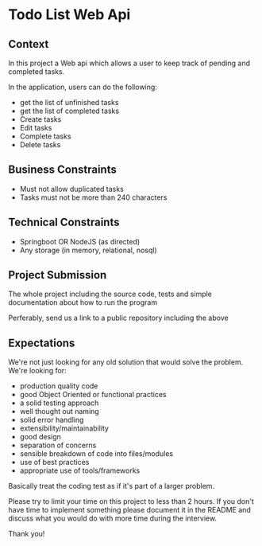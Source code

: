 # Todo List Web Api

## Context
In this project a Web api which allows a user to keep track of pending and completed tasks.

In the application, users can do the following:

* get the list of unfinished tasks
* get the list of completed tasks
* Create tasks
* Edit tasks
* Complete tasks
* Delete tasks

## Business Constraints
* Must not allow duplicated tasks
* Tasks must not be more than 240 characters

## Technical Constraints
* Springboot OR NodeJS (as directed)
* Any storage (in memory, relational, nosql)

## Project Submission

The whole project including the source code, tests and simple documentation about how to run the program

Perferably, send us a link to a public repository including the above

## Expectations

We're not just looking for any old solution that would solve the problem. We're looking for:

* production quality code
* good Object Oriented or functional practices
* a solid testing approach
* well thought out naming
* solid error handling
* extensibility/maintainability
* good design
* separation of concerns
* sensible breakdown of code into files/modules
* use of best practices
* appropriate use of tools/frameworks

Basically treat the coding test as if it's part of a larger problem.

Please try to limit your time on this project to less than 2 hours.
If you don't have time to implement something please document it in the README and discuss what you would do with more time during the interview.

Thank you!
